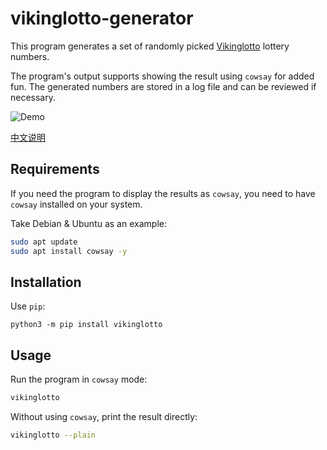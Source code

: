 # vikinglotto-generator

This program generates a set of randomly picked 
[Vikinglotto](https://en.wikipedia.org/wiki/Vikinglotto) lottery numbers.

The program's output supports showing the result using `cowsay` for added fun.
The generated numbers are stored in a log file and can be reviewed if necessary. 

![Demo](./img/demo.png)

[中文说明](./README_CN.md)

## Requirements

If you need the program to display the results as `cowsay`, you need to have `cowsay` installed on your system.

Take Debian & Ubuntu as an example:

```bash
sudo apt update
sudo apt install cowsay -y
```

## Installation

Use `pip`:

```
python3 -m pip install vikinglotto
```

## Usage

Run the program in `cowsay` mode:

```bash
vikinglotto
```

Without using `cowsay`, print the result directly:

```bash
vikinglotto --plain
```
